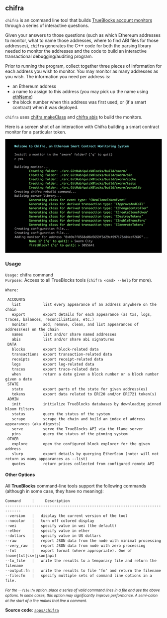 ## chifra

`chifra` is an command line tool that builds [TrueBlocks account monitors](../../monitors/README.md) through a series of interactive questions.

Given your answers to those questions (such as which Ethereum addresses to monitor, what to name those addresses, where to find ABI files for those addresses), `chifra` generates the C++ code for both the parsing library needed to monitor the addresses and the code to build an interactive transactional debugging/auditing program.

Prior to running the program, collect together three pieces of information for each address you wish to monitor. You may monitor as many addresses as you wish. The information you need per address is:

- an Ethereum address
- a name to assign to this address (you may pick up the name using [ethName](../../tools/ethName/README.md))
- the block number when this address was first used, or (if a smart contract) when it was deployed.

`chifra` uses [chifra makeClass](../makeClass/README.md) and [chifra abis](../grabABI/README.md) to build the monitors.

Here is a screen shot of an interaction with Chifra building a smart contract monitor for a particular token.

<img src=docs/image.png>

### Usage

`Usage:`    chifra command  
`Purpose:`  Access to all TrueBlocks tools (`chifra <cmd> --help` for more).

`Where:`  
```
 ACCOUNTS
   list          list every appearance of an address anywhere on the chain
   export        export details for each appearance (as txs, logs, traces, balances, reconciliations, etc.)
   monitor       add, remove, clean, and list appearances of address(es) on the chain
   names         list and/or share named addresses
   abis          list and/or share abi signatures
 DATA
   blocks        export block-related data
   transactions  export transaction-related data
   receipts      export receipt-related data
   logs          export log-related data
   traces        export trace-related data
   when          return a date given a block number or a block number given a date
 STATE
   state         export parts of the state for given address(es)
   tokens        export data related to ERC20 and/or ERC721 token(s)
 ADMIN
   init          initialize TrueBlocks databases by downloading pinned bloom filters
   status        query the status of the system
   scrape        scrape the chain and build an index of address appearances (aka digests)
   serve         serve the TrueBlocks API via the flame server
   pins          query the status of the pinning system
 OTHER
   explore       open the configured block explorer for the given address
   slurp         export details by querying EtherScan (note: will not return as many appearances as --list)
   quotes        return prices collected from configured remote API
```

#### Other Options

All **TrueBlocks** command-line tools support the following commands (although in some case, they have no meaning):

    Command     |     Description
    -----------------------------------------------------------------------------
    --version   |   display the current version of the tool
    --nocolor   |   turn off colored display
    --wei       |   specify value in wei (the default)
    --ether     |   specify value in ether
    --dollars   |   specify value in US dollars
    --raw       |   report JSON data from the node with minimal processing
    --very_raw  |   report JSON data from node with zero processing
    --fmt       |   export format (where appropriate). One of [none|txt|csv|json|api]
    --to_file   |   write the results to a temporary file and return the filename
    --output:fn |   write the results to file 'fn' and return the filename
    --file:fn   |   specify multiple sets of command line options in a file.

<small>*For the `--file:fn` option, place a series of valid command lines in a file and use the above options. In some cases, this option may significantly improve performance. A semi-colon at the start of a line makes that line a comment.*</small>

**Source code**: [`apps/chifra`](https://github.com/TrueBlocks/trueblocks-core/tree/master/src/apps/chifra)


